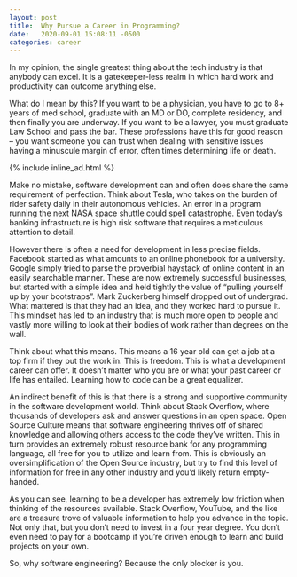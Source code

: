 ```yaml
---
layout: post
title:  Why Pursue a Career in Programming?
date:   2020-09-01 15:08:11 -0500
categories: career
---
```

In my opinion, the single greatest thing about the tech industry is that anybody can excel. It is a gatekeeper-less realm in which hard work and productivity can outcome anything else.

What do I mean by this? If you want to be a physician, you have to go to 8+ years of med school, graduate with an MD or DO, complete residency, and then finally you are underway. If you want to be a lawyer, you must graduate Law School and pass the bar. These professions have this for good reason – you want someone you can trust when dealing with sensitive issues having a minuscule margin of error, often times determining life or death.

{% include inline_ad.html %}

Make no mistake, software development can and often does share the same requirement of perfection. Think about Tesla, who takes on the burden of rider safety daily in their autonomous vehicles. An error in a program running the next NASA space shuttle could spell catastrophe. Even today’s banking infrastructure is high risk software that requires a meticulous attention to detail.

However there is often a need for development in less precise fields. Facebook started as what amounts to an online phonebook for a university. Google simply tried to parse the proverbial haystack of online content in an easily searchable manner. These are now extremely successful businesses, but started with a simple idea and held tightly the value of “pulling yourself up by your bootstraps”. Mark Zuckerberg himself dropped out of undergrad. What mattered is that they had an idea, and they worked hard to pursue it. This mindset has led to an industry that is much more open to people and vastly more willing to look at their bodies of work rather than degrees on the wall.

Think about what this means. This means a 16 year old can get a job at a top firm if they put the work in. This is freedom. This is what a development career can offer. It doesn’t matter who you are or what your past career or life has entailed. Learning how to code can be a great equalizer.

An indirect benefit of this is that there is a strong and supportive community in the software development world. Think about Stack Overflow, where thousands of developers ask and answer questions in an open space. Open Source Culture means that software engineering thrives off of shared knowledge and allowing others access to the code they’ve written. This in turn provides an extremely robust resource bank for any programming language, all free for you to utilize and learn from. This is obviously an oversimplification of the Open Source industry, but try to find this level of information for free in any other industry and you’d likely return empty-handed.

As you can see, learning to be a developer has extremely low friction when thinking of the resources available. Stack Overflow, YouTube, and the like are a treasure trove of valuable information to help you advance in the topic. Not only that, but you don’t need to invest in a four year degree. You don’t even need to pay for a bootcamp if you’re driven enough to learn and build projects on your own.

So, why software engineering? Because the only blocker is you.